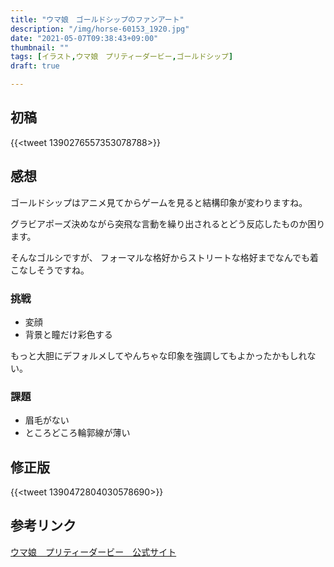 ```yaml
---
title: "ウマ娘　ゴールドシップのファンアート"
description: "/img/horse-60153_1920.jpg"
date: "2021-05-07T09:38:43+09:00"
thumbnail: ""
tags: [イラスト,ウマ娘　プリティーダービー,ゴールドシップ]
draft: true

---
```

## 初稿

{{<tweet 1390276557353078788>}}

## 感想

ゴールドシップはアニメ見てからゲームを見ると結構印象が変わりますね。

グラビアポーズ決めながら突飛な言動を繰り出されるとどう反応したものか困ります。

そんなゴルシですが、
フォーマルな格好からストリートな格好までなんでも着こなしそうですね。

### 挑戦
- 変顔
- 背景と瞳だけ彩色する

もっと大胆にデフォルメしてやんちゃな印象を強調してもよかったかもしれない。

### 課題
- 眉毛がない
- ところどころ輪郭線が薄い

## 修正版
{{<tweet 1390472804030578690>}}

## 参考リンク
[ウマ娘　プリティーダービー　公式サイト](https://umamusume.jp)